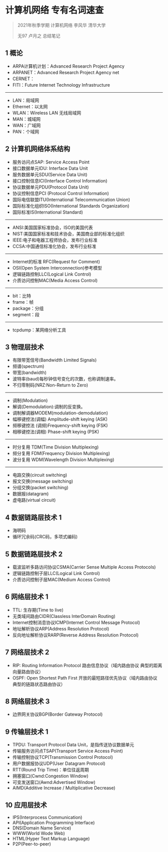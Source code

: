 # 计算机网络 专有名词速查

> 2021年秋季学期 计算机网络 李风华 清华大学
> 
> 无97 卢月之 总结笔记

## 1 概论

- ARPA计算机计划：Advanced Research Project Agency
- ARPANET：Advanced Research Project Agency net
- CERNET：
- FITI：Future Internet Technology Infrastructure

---

- LAN：局域网
- Ethernet：以太网
- WLAN：Wireless LAN 无线局域网
- MAN：城域网
- WAN：广域网
- PAN：个域网

## 2 计算机网络体系结构

- 服务访问点SAP: Service Access Point 
- 接口数据单元IDU: Interface Data Unit 
- 服务数据单元SDU(Service Data Unit)
- 接口控制信息ICI(Interface Control Information)
- 协议数据单元PDU(Protocol Data Unit)
- 协议控制信息PCI (Protocol Control Information)
- 国际电信联盟ITU(International Telecommunication Union)
- 国际标准化组织ISO(International Standards Organization)
- 国际标准IS(International Standard)

---

- ANSI:美国国家标准协会，ISO的美国代表
- NIST:美国国家标准和技术协会，美国商业部的标准化组织
- IEEE:电子和电器工程师协会，发布行业标准
- CCSA:中国通信标准化协会，发布行业标准

---

- Internet的标准 RFC(Request for Comment)
- OSI(Open System Interconnection)参考模型
- 逻辑链路控制LLC(Logical Link Control)
- 介质访问控制MAC(Media Access Control)

---

- bit：比特
- frame：帧
- package：分组
- segment：段

---

- tcpdump：某网络分析工具

## 3 物理层技术

- 有限带宽信号(Bandwidth Limited Signals)
- 频谱(spectrum)
- 带宽(bandwidth)
- 波特率(baud)每秒钟信号变化的次数，也称调制速率。
- 不归零制码(NRZ:Non-Return to Zero)

---

- 调制(Modulation)
- 解调(Demodulation):调制的反变换。
- 调制解调器MODEM(modulation-demodulation)
- 幅移键控法(调幅) Amplitude-shift keying (ASK)
- 频移键控法 (调频)Frequency-shift keying (FSK)
- 相移键控法(调相) Phase-shift keying (PSK)

---

- 时分复用 TDM(Time Division Multiplexing)
- 频分复用 FDM(Frequency Division Multiplexing)
- 波分复用 WDM(Wavelength Division Multiplexing)

---

- 电路交换(circuit switching)
- 报文交换(message switching)
- 分组交换(packet switching)
- 数据报(datagram)
- 虚电路(virtual circuit)

## 4 数据链路层技术 1

- 海明码
- 循环冗余码(CRC码，多项式编码)

## 5 数据链路层技术 2

- 载波监听多路访问协议CSMA(Carrier Sense Multiple Access Protocols)
- 逻辑链路控制子层LLC(Logical Link Control)
- 介质访问控制子层MAC(Medium Access Control)

## 6 网络层技术 1

- TTL: 生存期(Time to live)
- 无类域间路由CIDR(Classless InterDomain Routing)
- Internet控制消息协议ICMP(Internet Control Message Protocol)
- 地址解析协议ARP(Address Resolution Protocol)
- 反向地址解析协议RARP(Reverse Address Resolution Protocol)

## 7 网络层技术 2

- RIP: Routing Information Protocol 路由信息协议（域内路由协议 典型的距离向量路由协议）
- OSPF: Open Shortest Path First 开放的最短路径优先协议（域内路由协议 典型的链路状态路由协议）

## 8 网络层技术 3

- 边界网关协议BGP(Border Gateway Protocol)

## 9 传输层技术 1

- TPDU: Transport Protocol Data Unit，是指传送协议数据单元
- 传输服务访问点TSAP(Transport Service Access Point)
- 传输控制协议TCP(Transmission Control Protocol)
- 用户数据报协议UDP(User Datagram Protocol)
- RTT(Round Trip Time)：单位往返周期
- 拥塞窗口(Cwnd:Congestion Window)
- 可变发送窗口(Awnd:Advertised Window)
- AIMD(Additive Increase / Multiplicative Decrease)

## 10 应用层技术

- IPS(Interprocess Communication)
- API(Application Programming Interface)
- DNS(Domain Name Service)
- WWW(World Wode Web)
- HTML(Hyper Text Markup Language)
- P2P(Peer-to-peer)
